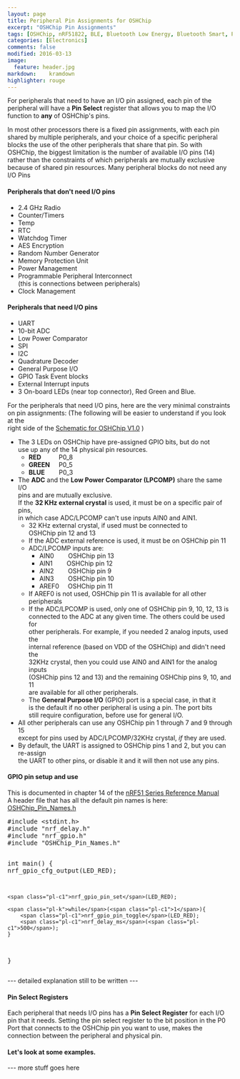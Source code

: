 ```yaml
---
layout: page
title: Peripheral Pin Assignments for OSHChip
excerpt: "OSHChip Pin Assignments"
tags: [OSHChip, nRF51822, BLE, Bluetooth Low Energy, Bluetooth Smart, Pin Assignments]
categories: [Electronics]
comments: false
modified: 2016-03-13
image:
  feature: header.jpg
markdown:    kramdown
highlighter: rouge
---
```


For peripherals that need to have an I/O pin assigned, each pin of
the peripheral will have a **Pin Select** register that allows you
to map the I/O function to **any** of OSHChip's pins.

In most other processors there is a fixed pin assignments, with
each pin shared by multiple peripherals, and your choice of a specific
peripheral blocks the use of the other peripherals that share that pin.
So with OSHChip, the biggest limitation is the number of available I/O
pins (14) rather than the constraints of which peripherals are mutually
exclusive because of shared pin resources. Many peripheral blocks do not need any I/O Pins

#### Peripherals that don't need I/O pins

* 2.4 GHz Radio
* Counter/Timers
* Temp
* RTC
* Watchdog Timer
* AES Encryption
* Random Number Generator
* Memory Protection Unit
* Power Management
* Programmable Peripheral Interconnect  
    (this is connections between peripherals)
* Clock Management

#### Peripherals that need I/O pins

* UART
* 10-bit ADC
* Low Power Comparator
* SPI
* I2C
* Quadrature Decoder
* General Purpose I/O
* GPIO Task Event blocks
* External Interrupt inputs
* 3 On-board LEDs (near top connector), Red Green and Blue.

For the peripherals that need I/O pins, here are the very minimal
constraints on pin assignments:
(The following will be easier to understand if you look at the  
 right side of the <a href="OSHChip_V1.0___Schematic.PDF" target="_blank">Schematic for OSHChip V1.0</a> )


* The 3 LEDs on OSHChip have pre-assigned GPIO bits, but do not  
  use up any of the 14 physical pin resources.
  * **RED** &nbsp;&nbsp;&nbsp;&nbsp;&nbsp;&nbsp;&nbsp;&nbsp; P0_8
  * **GREEN** &nbsp;&nbsp;&nbsp; P0_5
  * **BLUE** &nbsp;&nbsp;&nbsp;&nbsp;&nbsp;&nbsp; P0_3
* The **ADC** and the **Low Power Comparator (LPCOMP)** share the same I/O  
  pins and are mutually exclusive.  
  If the **32 KHz external crystal** is used, it must be on a specific pair of pins,  
  in which case ADC/LPCOMP can't use inputs AIN0 and AIN1.
  * 32 KHz external crystal, if used must be connected to  
    OSHChip pin 12 and 13
  * If the ADC external reference is used, it must be on OSHChip pin 11
  * ADC/LPCOMP inputs are:
    * AIN0 &nbsp;&nbsp;&nbsp;&nbsp;&nbsp;&nbsp; OSHChip pin 13
    * AIN1 &nbsp;&nbsp;&nbsp;&nbsp;&nbsp;&nbsp; OSHChip pin 12
    * AIN2 &nbsp;&nbsp;&nbsp;&nbsp;&nbsp;&nbsp; OSHChip pin 9
    * AIN3 &nbsp;&nbsp;&nbsp;&nbsp;&nbsp;&nbsp; OSHChip pin 10
    * AREF0 &nbsp;&nbsp;&nbsp; OSHChip pin 11
  * If AREF0 is not used, OSHChip pin 11 is available for all other peripherals
  * If the ADC/LPCOMP is used, only one of OSHChip pin 9, 10, 12, 13 is  
    connected to the ADC at any given time. The others could be used for  
    other peripherals. For example, if you needed 2 analog inputs, used the  
    internal reference (based on VDD of the OSHChip) and didn't need the  
    32KHz crystal, then you could use AIN0 and AIN1 for the analog inputs  
    (OSHChip pins 12 and 13) and the remaining OSHChip pins 9, 10, and 11  
    are available for all other peripherals.
  * The **General Purpose I/O** (GPIO) port is a special case, in that it  
    is the default if no other peripheral is using a pin. The port bits  
    still require configuration, before use for general I/O.
* All other peripherals can use any OSHChip pin 1 through 7 and 9 through 15  
  except for pins used by ADC/LPCOMP/32KHz crystal, *if* they are used.
* By default, the UART is assigned to OSHChip pins 1 and 2, but you can re-assign  
  the UART to other pins, or disable it and it will then not use any pins.

#### GPIO pin setup and use

This is documented in chapter 14 of the [nRF51 Series Reference Manual](https://www.nordicsemi.com/eng/nordic/download_resource/20337/12/45450728)  
A header file that has all the default pin names is here: [OSHChip_Pin_Names.h](https://github.com/OSHChip/OSHChip_Related_Files/tree/master/Getting_Started_Files)


<!--- 

On my Jekyll inside a VM, the ```c stuff didnt work  --- maybe rouge isn't working correctly
On my Jekyll inside a VM, indenting with 4 spaces does go into 'code' mode, but highlighting did not occur,
   and the line spacing sucks.
On the GitHub repo, ```c  does work, and looking at it in the repo, it highlights and looks great
   but rendered on my site, highlighting only partially works, and line spacing sucks
So I looked at the source for the ```c rendered stuff, viewed in the repo, and cut and pasted it below,
   and commented out the stuff that was used to create it.

End result is it looks ok with regard to line spacing, but no highlighting on my site

```c
#include <stdint.h>
#include "nrf_delay.h"
#include "nrf_gpio.h"
#include "OSHChip_Pin_Names.h"

int main()
{
    nrf_gpio_cfg_output(LED_RED);

    nrf_gpio_pin_set(LED_RED);

    while(1){
        nrf_gpio_pin_toggle(LED_RED);
        nrf_delay_ms(500);
    }
}
```
--->

<div class="highlight highlight-source-c"><pre>#<span class="pl-k">include</span> <span class="pl-s"><span class="pl-pds">&lt;</span>stdint.h<span class="pl-pds">&gt;</span></span>
#<span class="pl-k">include</span> <span class="pl-s"><span class="pl-pds">"</span>nrf_delay.h<span class="pl-pds">"</span></span>
#<span class="pl-k">include</span> <span class="pl-s"><span class="pl-pds">"</span>nrf_gpio.h<span class="pl-pds">"</span></span>
#<span class="pl-k">include</span> <span class="pl-s"><span class="pl-pds">"</span>OSHChip_Pin_Names.h<span class="pl-pds">"</span></span>

<span class="pl-k">int</span> <span class="pl-en">main</span>()
{
    <span class="pl-c1">nrf_gpio_cfg_output</span>(LED_RED);

    <span class="pl-c1">nrf_gpio_pin_set</span>(LED_RED);

    <span class="pl-k">while</span>(<span class="pl-c1">1</span>){
        <span class="pl-c1">nrf_gpio_pin_toggle</span>(LED_RED);
        <span class="pl-c1">nrf_delay_ms</span>(<span class="pl-c1">500</span>);
    }
}</pre></div>


--- detailed explanation still to be written ---


#### Pin Select Registers

Each peripheral that needs I/O pins has a **Pin Select Register** for each I/O pin
that it needs. Setting the pin select register to the bit position in the P0 Port
that connects to the OSHChip pin you want to use, makes the connection between
the peripheral and physical pin.



#### Let's look at some examples.

--- more stuff goes here



